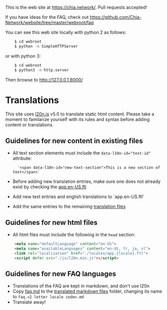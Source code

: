 This is the web site at <https://chia.network/>. Pull requests accepted!

If you have ideas for the FAQ, check out <https://github.com/Chia-Network/website/tree/master/webroot/faq>

You can see this web site locally with python 2 as follows:

````bash
    $ cd webroot
    $ python -m SimpleHTTPServer
````

or with python 3:

````bash
    $ cd webroot
    $ python3 -m http.server
````

Then browse to http://127.0.0.1:8000/

# Translations

This site uses [l20n.js]([https://http://l20n.org/) v5.0 to translate static html content. Please take a moment to familarize yourself
with its rules and syntax before adding content or translations.

## Guidelines for new content in existing files

- All text section elements must include the `data-l10n-id="text-id"` attribute:

        `<span data-l10n-id="new-text-section">This is a new section of text</span>`

- Before adding new translation entries, make sure one does not already exist by checking the [app.en-US.ftl](website/locales/app.en-US.ftl)

- Add new text entries and english translations to `app.en-US.ftl'

- Add the same entries to the remaining [translation files](website/locales/)

## Guidelines for new html files

- All html files must include the following in the `head` section:

````html
    <meta name="defaultLanguage" content="en-US">
    <meta name="availableLanguages" content="en-US, fr, ja, nl">
    <link rel="localization" href="./locales/app.{locale}.ftl">
    <script defer src="./js/l20n.min.js"></script>
````

## Guidelines for new FAQ languages

- Translations of the FAQ are kept in markdown, and don't use l20n
- Copy [faq.md](faq/faq.md) to the [translated markdown files](faq/locales/) folder, changing its name to `faq.<2 letter locale code>.md`
- Translate away!